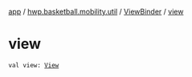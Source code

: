 [app](../../index.md) / [hwp.basketball.mobility.util](../index.md) / [ViewBinder](index.md) / [view](.)

# view

`val view: `[`View`](https://developer.android.com/reference/android/view/View.html)